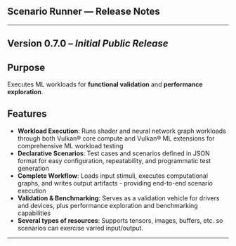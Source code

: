 ## Scenario Runner — Release Notes

---

## Version 0.7.0 – *Initial Public Release*

## Purpose

Executes ML workloads for **functional validation** and **performance
exploration**.

## Features

- **Workload Execution**: Runs shader and neural network graph workloads through
  both Vulkan® core compute and Vulkan® ML extensions for comprehensive ML
  workload testing
- **Declarative Scenarios**: Test cases and scenarios defined in JSON format for
  easy configuration, repeatability, and programmatic test generation
- **Complete Workflow**: Loads input stimuli, executes computational graphs, and
  writes output artifacts - providing end-to-end scenario execution
- **Validation & Benchmarking**: Serves as a validation vehicle for drivers and
  devices, plus performance exploration and benchmarking capabilities
- **Several types of resources**: Supports tensors, images, buffers, etc. so
  scenarios can exercise varied input/output.

---
